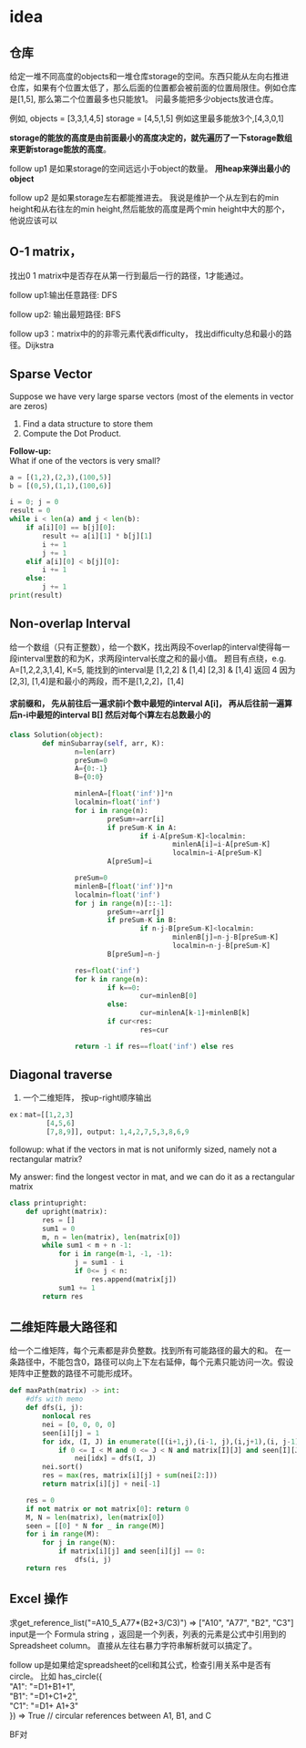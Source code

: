 # idea

## 仓库

给定一堆不同高度的objects和一堆仓库storage的空间。东西只能从左向右推进仓库，如果有个位置太低了，那么后面的位置都会被前面的位置局限住。例如仓库是\[1,5\], 那么第二个位置最多也只能放1。 问最多能把多少objects放进仓库。

例如, objects = \[3,3,1,4,5\] storage = \[4,5,1,5\] 例如这里最多能放3个,\[4,3,0,1\]

**storage的能放的高度是由前面最小的高度决定的，就先遍历了一下storage数组来更新storage能放的高度**。

follow up1 是如果storage的空间远远小于object的数量。 **用heap来弹出最小的object**

follow up2 是如果storage左右都能推进去。 我说是维护一个从左到右的min height和从右往左的min height,然后能放的高度是两个min height中大的那个，他说应该可以

## O-1 matrix，

找出0 1 matrix中是否存在从第一行到最后一行的路径，1才能通过。

follow up1:输出任意路径: DFS

follow up2: 输出最短路径: BFS

follow up3：matrix中的的非零元素代表difficulty， 找出difficulty总和最小的路径。Dijkstra

## Sparse Vector

Suppose we have very large sparse vectors \(most of the elements in vector are zeros\)

1. Find a data structure to store them
2. Compute the Dot Product.

**Follow-up:**  
What if one of the vectors is very small?

```python
a = [(1,2),(2,3),(100,5)]
b = [(0,5),(1,1),(100,6)]

i = 0; j = 0
result = 0
while i < len(a) and j < len(b):
    if a[i][0] == b[j][0]:
        result += a[i][1] * b[j][1]
        i += 1
        j += 1
    elif a[i][0] < b[j][0]:
        i += 1
    else:
        j += 1
print(result)
```

## Non-overlap Interval

给一个数组（只有正整数），给一个数K，找出两段不overlap的interval使得每一段interval里数的和为K，求两段interval长度之和的最小值。 题目有点绕，e.g. A=\[1,2,2,3,1,4\], K=5, 能找到的interval是 \[1,2,2\] & \[1,4\] \[2,3\] & \[1,4\] 返回 4 因为\[2,3\], \[1,4\]是和最小的两段，而不是\[1,2,2\]，\[1,4\]

#### 求前缀和， 先从前往后一遍求前i个数中最短的interval A\[i\]， 再从后往前一遍算后n-i中最短的interval B\[\] 然后对每个i算左右总数最小的

```python
class Solution(object):
        def minSubarray(self, arr, K):
                n=len(arr)
                preSum=0
                A={0:-1}
                B={0:0}

                minlenA=[float('inf')]*n
                localmin=float('inf')
                for i in range(n):
                        preSum+=arr[i]
                        if preSum-K in A:
                                if i-A[preSum-K]<localmin:
                                        minlenA[i]=i-A[preSum-K]
                                        localmin=i-A[preSum-K]
                        A[preSum]=i

                preSum=0
                minlenB=[float('inf')]*n
                localmin=float('inf')
                for j in range(n)[::-1]:
                        preSum+=arr[j]
                        if preSum-K in B:
                                if n-j-B[preSum-K]<localmin:
                                        minlenB[j]=n-j-B[preSum-K]
                                        localmin=n-j-B[preSum-K]
                        B[preSum]=n-j

                res=float('inf')
                for k in range(n):
                        if k==0:
                                cur=minlenB[0]
                        else:
                                cur=minlenA[k-1]+minlenB[k]
                        if cur<res:
                                res=cur

                return -1 if res==float('inf') else res
```

## Diagonal traverse

1. 一个二维矩阵， 按up-right顺序输出

```python
ex：mat=[[1,2,3]
         [4,5,6]
         [7,8,9]], output: 1,4,2,7,5,3,8,6,9
```

followup: what if the vectors in mat is not uniformly sized, namely not a rectangular matrix?

My answer: find the longest vector in mat, and we can do it as a rectangular matrix

```python
class printupright:
    def upright(matrix):
        res = []
        sum1 = 0
        m, n = len(matrix), len(matrix[0])
        while sum1 < m + n -1:
            for i in range(m-1, -1, -1):
                j = sum1 - i
                if 0<= j < n:
                    res.append(matrix[j])
            sum1 += 1
        return res
```

## 二维矩阵最大路径和

给一个二维矩阵，每个元素都是非负整数。找到所有可能路径的最大的和。 在一条路径中，不能包含0，路径可以向上下左右延伸，每个元素只能访问一次。假设矩阵中正整数的路径不可能形成环。

```python
def maxPath(matrix) -> int:
    #dfs with memo
    def dfs(i, j):   
        nonlocal res
        nei = [0, 0, 0, 0]
        seen[i][j] = 1
        for idx, (I, J) in enumerate([(i+1,j),(i-1, j),(i,j+1),(i, j-1)]):
            if 0 <= I < M and 0 <= J < N and matrix[I][J] and seen[I][J] == 0:
                nei[idx] = dfs(I, J)
        nei.sort()
        res = max(res, matrix[i][j] + sum(nei[2:]))
        return matrix[i][j] + nei[-1]

    res = 0
    if not matrix or not matrix[0]: return 0
    M, N = len(matrix), len(matrix[0])
    seen = [[0] * N for _ in range(M)]
    for i in range(M):
        for j in range(N):
            if matrix[i][j] and seen[i][j] == 0:
                dfs(i, j)
    return res
```

## Excel 操作

求get\_reference\_list\("=A10_5_A77\*\(B2+3/C3\)"\) ⇒ \["A10", "A77", "B2", "C3"\] input是一个 Formula string ，返回是一个列表，列表的元素是公式中引用到的Spreadsheet column。 直接从左往右暴力字符串解析就可以搞定了。 

follow up是如果给定spreadsheet的cell和其公式，检查引用关系中是否有circle。 比如 has\_circle\({  
"A1": "=D1+B1+1",  
"B1": "=D1+C1+2",  
"C1": "=D1+ A1+3"  
}\) ⇒ True // circular references between A1, B1, and C

BF对

